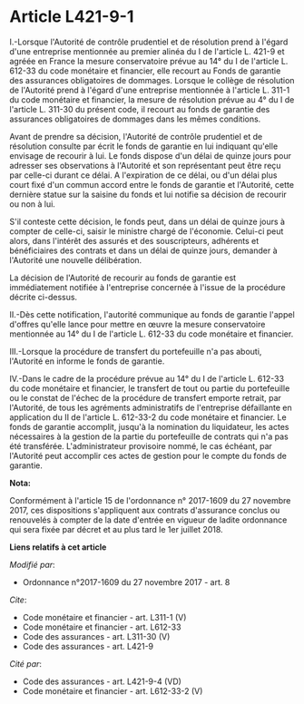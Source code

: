 # Article L421-9-1

I.-Lorsque l'Autorité de contrôle prudentiel et de résolution prend à l'égard d'une entreprise mentionnée au premier alinéa
du I de l'article L. 421-9 et agréée en France la mesure conservatoire prévue au 14° du I de l'article L. 612-33 du code
monétaire et financier, elle recourt au Fonds de garantie des assurances obligatoires de dommages. Lorsque le collège de
résolution de l'Autorité prend à l'égard d'une entreprise mentionnée à l'article L. 311-1 du code monétaire et financier, la
mesure de résolution prévue au 4° du I de l'article L. 311-30 du présent code, il recourt au fonds de garantie des assurances
obligatoires de dommages dans les mêmes conditions. 

Avant de prendre sa décision, l'Autorité de contrôle prudentiel et de résolution consulte par écrit le fonds de garantie en
lui indiquant qu'elle envisage de recourir à lui. Le fonds dispose d'un délai de quinze jours pour adresser ses observations
à l'Autorité et son représentant peut être reçu par celle-ci durant ce délai. A l'expiration de ce délai, ou d'un délai plus
court fixé d'un commun accord entre le fonds de garantie et l'Autorité, cette dernière statue sur la saisine du fonds et lui
notifie sa décision de recourir ou non à lui. 

S'il conteste cette décision, le fonds peut, dans un délai de quinze jours à compter de celle-ci, saisir le ministre chargé
de l'économie. Celui-ci peut alors, dans l'intérêt des assurés et des souscripteurs, adhérents et bénéficiaires des contrats
et dans un délai de quinze jours, demander à l'Autorité une nouvelle délibération. 

La décision de l'Autorité de recourir au fonds de garantie est immédiatement notifiée à l'entreprise concernée à l'issue de
la procédure décrite ci-dessus. 

II.-Dès cette notification, l'autorité communique au fonds de garantie l'appel d'offres qu'elle lance pour mettre en œuvre la
mesure conservatoire mentionnée au 14° du I de l'article L. 612-33 du code monétaire et financier. 

III.-Lorsque la procédure de transfert du portefeuille n'a pas abouti, l'Autorité en informe le fonds de garantie. 

IV.-Dans le cadre de la procédure prévue au 14° du I de l'article L. 612-33 du code monétaire et financier, le transfert de
tout ou partie du portefeuille ou le constat de l'échec de la procédure de transfert emporte retrait, par l'Autorité, de tous
les agréments administratifs de l'entreprise défaillante en application du II de l'article L. 612-33-2 du code monétaire et
financier. Le fonds de garantie accomplit, jusqu'à la nomination du liquidateur, les actes nécessaires à la gestion de la
partie du portefeuille de contrats qui n'a pas été transférée. L'administrateur provisoire nommé, le cas échéant, par
l'Autorité peut accomplir ces actes de gestion pour le compte du fonds de garantie.

**Nota:**

Conformément à l'article 15 de l'ordonnance n° 2017-1609 du 27 novembre 2017, ces dispositions s'appliquent aux contrats
d'assurance conclus ou renouvelés à compter de la date d'entrée en vigueur de ladite ordonnance qui sera fixée par décret et
au plus tard le 1er juillet 2018.

**Liens relatifs à cet article**

_Modifié par_:

  - Ordonnance n°2017-1609 du 27 novembre 2017 - art. 8

_Cite_:

  - Code monétaire et financier - art. L311-1 (V)
  - Code monétaire et financier - art. L612-33
  - Code des assurances - art. L311-30 (V)
  - Code des assurances - art. L421-9

_Cité par_:

  - Code des assurances - art. L421-9-4 (VD)
  - Code monétaire et financier - art. L612-33-2 (V)
